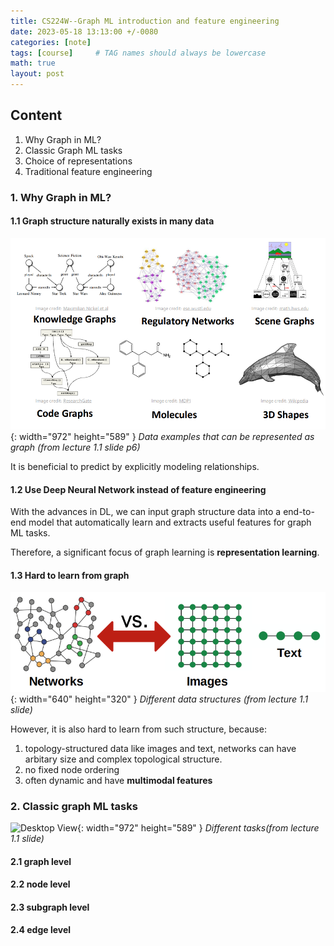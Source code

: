 ```yaml
---
title: CS224W--Graph ML introduction and feature engineering
date: 2023-05-18 13:13:00 +/-0080
categories: [note]
tags: [course]     # TAG names should always be lowercase
math: true
layout: post
---
```


## Content
1. Why Graph in ML?
2. Classic Graph ML tasks
3. Choice of representations
4. Traditional feature engineering

### 1. Why Graph in ML?

#### 1.1 Graph structure naturally exists in many data
![Desktop View](/assets/img/post/2023-05-18-data-as-graphs-eg.png){: width="972" height="589" }
_Data examples that can be represented as graph (from lecture 1.1 slide p6)_

It is beneficial to predict by explicitly modeling relationships.

#### 1.2 Use Deep Neural Network instead of feature engineering
With the advances in DL, we can input graph structure data into a end-to-end model that automatically learn and extracts useful features for graph ML tasks.

Therefore, a significant focus of graph learning is **representation learning**.

#### 1.3 Hard to learn from graph

![Desktop View](/assets/img/post/2023-05-18-data-structure-compare.png){: width="640" height="320" }
_Different data structures (from lecture 1.1 slide)_

However, it is also hard to learn from such structure, because:

1. topology-structured data like images and text, networks can have arbitary size and complex topological structure.
2. no fixed node ordering
3. often dynamic and have **multimodal features**

### 2. Classic graph ML tasks

![Desktop View](/assets/img/post/2023-05-18-task-type.png){: width="972" height="589" }
_Different tasks(from lecture 1.1 slide)_

#### 2.1 graph level


#### 2.2 node level



#### 2.3 subgraph level



#### 2.4 edge level




